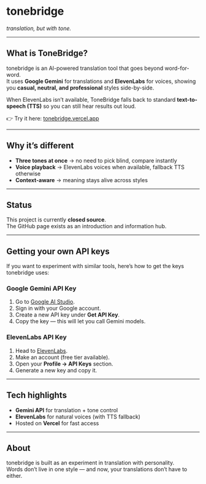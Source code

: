 # tonebridge

*translation, but with tone.*

---

## What is ToneBridge?

tonebridge is an AI-powered translation tool that goes beyond word-for-word.  
It uses **Google Gemini** for translations and **ElevenLabs** for voices, showing you **casual, neutral, and professional** styles side-by-side.  

When ElevenLabs isn’t available, ToneBridge falls back to standard **text-to-speech (TTS)** so you can still hear results out loud.  

👉 Try it here: [tonebridge.vercel.app](https://tonebridge.vercel.app/)

---

## Why it’s different

- **Three tones at once** → no need to pick blind, compare instantly  
- **Voice playback** → ElevenLabs voices when available, fallback TTS otherwise  
- **Context-aware** → meaning stays alive across styles  

---

## Status

This project is currently **closed source**.  
The GitHub page exists as an introduction and information hub.  

---

## Getting your own API keys

If you want to experiment with similar tools, here’s how to get the keys tonebridge uses:

### Google Gemini API Key
1. Go to [Google AI Studio](https://ai.google.dev/).  
2. Sign in with your Google account.  
3. Create a new API key under **Get API Key**.  
4. Copy the key — this will let you call Gemini models.  

### ElevenLabs API Key
1. Head to [ElevenLabs](https://elevenlabs.io/).  
2. Make an account (free tier available).  
3. Open your **Profile → API Keys** section.  
4. Generate a new key and copy it.  

---

## Tech highlights

- **Gemini API** for translation + tone control  
- **ElevenLabs** for natural voices (with TTS fallback)  
- Hosted on **Vercel** for fast access  

---

## About

tonebridge is built as an experiment in translation with personality.  
Words don’t live in one style — and now, your translations don’t have to either.
